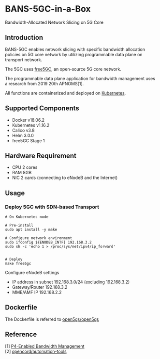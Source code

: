 # BANS-5GC-in-a-Box

Bandwidth-Allocated Network Slicing on 5G Core

## Introduction

BANS-5GC enables network slicing with specific bandwidth allocation policies on 5G core network by utilizing programmable data plane on transport network.

The 5GC uses [free5GC](https://www.free5gc.org/), an open-source 5G core network.

The programmable data plane application for bandwidth management uses a research from 2019 20th APNOMS[1].

All functions are containerized and deployed on [Kubernetes](https://github.com/kubernetes/kubernetes).

## Supported Components
- Docker v18.06.2
- Kubernetes v1.16.2
- Calico v3.8
- Helm 3.0.0
- free5GC Stage 1

## Hardware Requirement
- CPU 2 cores
- RAM 8GB
- NIC 2 cards (connecting to eNodeB and the Internet)

## Usage

### Deploy 5GC with SDN-based Transport

```ShellSession
# On Kubernetes node

# Pre-install
sudo apt install -y make

# Configure network environment
sudo ifconfig ${ENODEB_INTF} 192.168.3.2
sudo sh -c 'echo 1 > /proc/sys/net/ipv4/ip_forward'


# Deploy
make free5gc
```

Configure eNodeB settings
- IP address in subnet 192.168.3.0/24 (excluding 192.168.3.2)
- Gateway/Router 192.168.3.2
- MME/AMF IP 192.168.2.2

## Dockerfile

The Dockerfile is referred to [open5gs/open5gs](https://github.com/open5gs/open5gs/tree/master/docker)

## Reference
[1] [P4-Enabled Bandwidth Management](https://ieeexplore.ieee.org/abstract/document/8892909)\
[2] [opencord/automation-tools](https://github.com/opencord/automation-tools)
